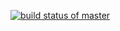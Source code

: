 [![build status of master](https://travis-ci.org/ZYZMarshall/GitHubApi567.svg?branch=HW05-a)](https://travis-ci.org/ZYZMarshall/GitHubApi567)
